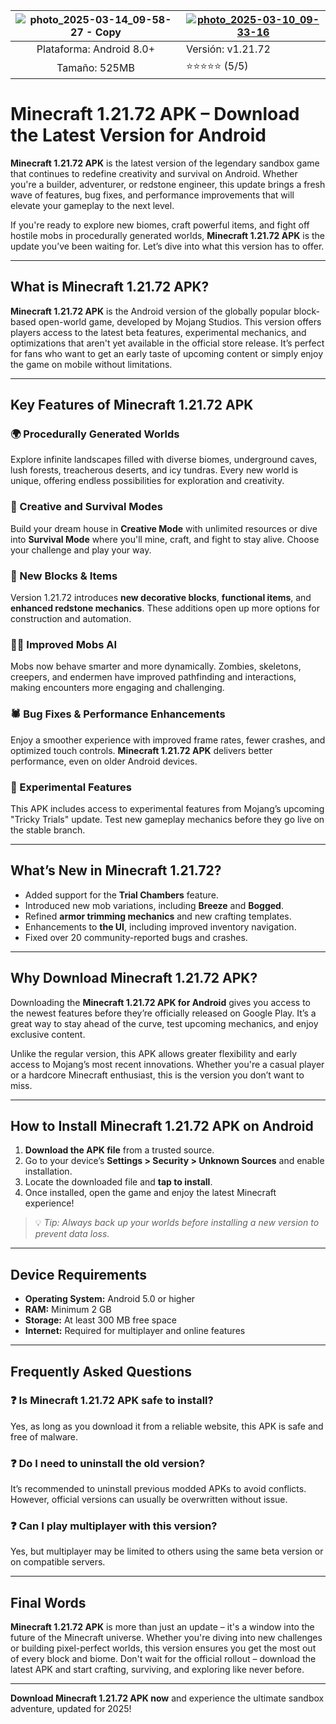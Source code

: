 


|![photo_2025-03-14_09-58-27 - Copy](https://hoanghamobile.com/tin-tuc/wp-content/uploads/2024/08/game-minecraft-thumb.jpg)|<a href="https://modhehe.com/minecraft/">![photo_2025-03-10_09-33-16](https://blog.avivamiento.com/content/images/2017/03/DESCARGA-AHORA.png)</a>|
|:-------------------------------------------------:|-----------------------|
| Plataforma: Android 8.0+                       | Versión: v1.21.72    |
| Tamaño: 525MB                                  | ⭐️⭐️⭐️⭐️⭐️ (5/5) |


# Minecraft 1.21.72 APK – Download the Latest Version for Android

**Minecraft 1.21.72 APK** is the latest version of the legendary sandbox game that continues to redefine creativity and survival on Android. Whether you're a builder, adventurer, or redstone engineer, this update brings a fresh wave of features, bug fixes, and performance improvements that will elevate your gameplay to the next level.

If you're ready to explore new biomes, craft powerful items, and fight off hostile mobs in procedurally generated worlds, **Minecraft 1.21.72 APK** is the update you’ve been waiting for. Let’s dive into what this version has to offer.

---

## What is Minecraft 1.21.72 APK?

**Minecraft 1.21.72 APK** is the Android version of the globally popular block-based open-world game, developed by Mojang Studios. This version offers players access to the latest beta features, experimental mechanics, and optimizations that aren't yet available in the official store release. It’s perfect for fans who want to get an early taste of upcoming content or simply enjoy the game on mobile without limitations.

---

## Key Features of Minecraft 1.21.72 APK

### 🌍 Procedurally Generated Worlds  
Explore infinite landscapes filled with diverse biomes, underground caves, lush forests, treacherous deserts, and icy tundras. Every new world is unique, offering endless possibilities for exploration and creativity.

### 🔨 Creative and Survival Modes  
Build your dream house in **Creative Mode** with unlimited resources or dive into **Survival Mode** where you'll mine, craft, and fight to stay alive. Choose your challenge and play your way.

### 🧱 New Blocks & Items  
Version 1.21.72 introduces **new decorative blocks**, **functional items**, and **enhanced redstone mechanics**. These additions open up more options for construction and automation.

### 🧟‍♂️ Improved Mobs AI  
Mobs now behave smarter and more dynamically. Zombies, skeletons, creepers, and endermen have improved pathfinding and interactions, making encounters more engaging and challenging.

### 🕷 Bug Fixes & Performance Enhancements  
Enjoy a smoother experience with improved frame rates, fewer crashes, and optimized touch controls. **Minecraft 1.21.72 APK** delivers better performance, even on older Android devices.

### 🧪 Experimental Features  
This APK includes access to experimental features from Mojang’s upcoming "Tricky Trials" update. Test new gameplay mechanics before they go live on the stable branch.

---

## What’s New in Minecraft 1.21.72?

- Added support for the **Trial Chambers** feature.
- Introduced new mob variations, including **Breeze** and **Bogged**.
- Refined **armor trimming mechanics** and new crafting templates.
- Enhancements to **the UI**, including improved inventory navigation.
- Fixed over 20 community-reported bugs and crashes.

---

## Why Download Minecraft 1.21.72 APK?

Downloading the **Minecraft 1.21.72 APK for Android** gives you access to the newest features before they’re officially released on Google Play. It’s a great way to stay ahead of the curve, test upcoming mechanics, and enjoy exclusive content.

Unlike the regular version, this APK allows greater flexibility and early access to Mojang’s most recent innovations. Whether you're a casual player or a hardcore Minecraft enthusiast, this is the version you don’t want to miss.

---

## How to Install Minecraft 1.21.72 APK on Android

1. **Download the APK file** from a trusted source.
2. Go to your device’s **Settings > Security > Unknown Sources** and enable installation.
3. Locate the downloaded file and **tap to install**.
4. Once installed, open the game and enjoy the latest Minecraft experience!

> 💡 *Tip: Always back up your worlds before installing a new version to prevent data loss.*

---

## Device Requirements

- **Operating System:** Android 5.0 or higher  
- **RAM:** Minimum 2 GB  
- **Storage:** At least 300 MB free space  
- **Internet:** Required for multiplayer and online features

---

## Frequently Asked Questions

### ❓ Is Minecraft 1.21.72 APK safe to install?  
Yes, as long as you download it from a reliable website, this APK is safe and free of malware.

### ❓ Do I need to uninstall the old version?  
It’s recommended to uninstall previous modded APKs to avoid conflicts. However, official versions can usually be overwritten without issue.

### ❓ Can I play multiplayer with this version?  
Yes, but multiplayer may be limited to others using the same beta version or on compatible servers.

---

## Final Words

**Minecraft 1.21.72 APK** is more than just an update – it's a window into the future of the Minecraft universe. Whether you're diving into new challenges or building pixel-perfect worlds, this version ensures you get the most out of every block and biome. Don't wait for the official rollout – download the latest APK and start crafting, surviving, and exploring like never before.

---

**Download Minecraft 1.21.72 APK now** and experience the ultimate sandbox adventure, updated for 2025!

